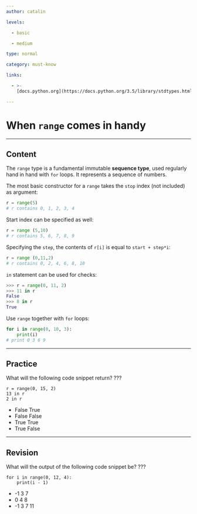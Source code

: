 ```yaml
---
author: catalin

levels:

  - basic

  - medium

type: normal

category: must-know

links:

  - >-
    [docs.python.org](https://docs.python.org/3.5/library/stdtypes.html#ranges){website}

---
```

# When `range` comes in handy

---
## Content

The `range` type is a fundamental immutable **sequence type**, used regularly hand in hand with `for` loops. It represents a sequence of numbers.

The most basic constructor for a `range` takes the `stop` index (not included) as argument:
```python
r = range(5)
# r contains 0, 1, 2, 3, 4 
```
Start index can be specified as well:
```python
r = range (5,10)
# r contains 5, 6, 7, 8, 9
```
Specifying the `step`, the contents of `r[i]` is equal to `start + step*i`:
```python
r = range (0,11,2)
# r contains 0, 2, 4, 6, 8, 10
```

`in` statement can be used for checks:
```python
>>> r = range(0, 11, 2)
>>> 11 in r
False
>>> 8 in r
True
```

Use `range` together with `for` loops:
```python
for i in range(0, 10, 3):
    print(i)
# print 0 3 6 9

```

---
## Practice

What will the following code snippet return? ???

```
r = range(0, 15, 2)
13 in r
2 in r 
```
* False True
* False False
* True True
* True False

---
## Revision

What will the output of the following code snippet be? ???

```
for i in range(0, 12, 4):
    print(i - 1)
```

* -1 3 7
* 0 4 8
* -1 3 7 11
